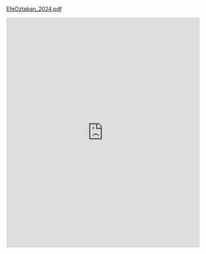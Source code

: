 
[EfeOztaban_2024.pdf](https://github.com/user-attachments/files/17968817/EfeOztaban_CV.8.pdf)


<iframe src="https://drive.google.com/file/d/1z9zwHb9nVPYJpcdncLaQhBseTzSrC651/preview" style="width:100%; height:600px;" frameborder="0" allowfullscreen></iframe>




